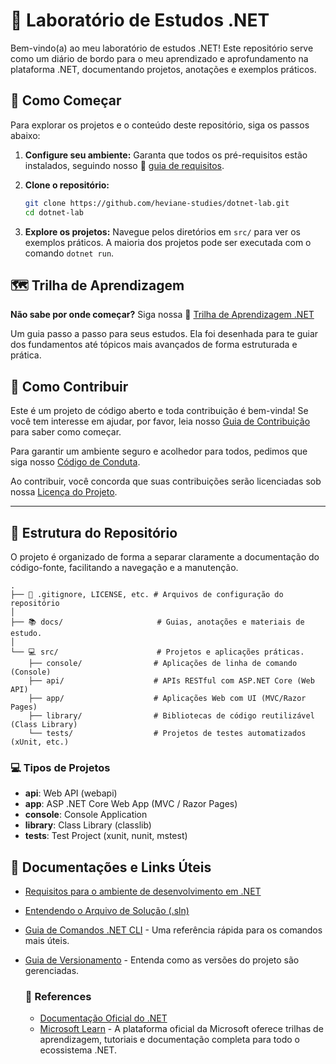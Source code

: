 # 🧪 Laboratório de Estudos .NET

Bem-vindo(a) ao meu laboratório de estudos .NET! Este repositório serve como um diário de bordo para o meu aprendizado e aprofundamento na plataforma .NET, documentando projetos, anotações e exemplos práticos.

## 🚀 Como Começar

Para explorar os projetos e o conteúdo deste repositório, siga os passos abaixo:

1. **Configure seu ambiente:** Garanta que todos os pré-requisitos estão instalados, seguindo nosso 📄 [guia de requisitos](./docs/requirements-guide.md).
2. **Clone o repositório:**

    ```bash
    git clone https://github.com/heviane-studies/dotnet-lab.git
    cd dotnet-lab
    ```

3. **Explore os projetos:** Navegue pelos diretórios em `src/` para ver os exemplos práticos. A maioria dos projetos pode ser executada com o comando `dotnet run`.

## 🗺️ Trilha de Aprendizagem

**Não sabe por onde começar?** Siga nossa 🧭 [Trilha de Aprendizagem .NET](./docs/dotnet-learning-plan.md)

Um guia passo a passo para seus estudos. Ela foi desenhada para te guiar dos fundamentos até tópicos mais avançados de forma estruturada e prática.

## 🤝 Como Contribuir

Este é um projeto de código aberto e toda contribuição é bem-vinda! Se você tem interesse em ajudar, por favor, leia nosso [Guia de Contribuição](./CONTRIBUTING.md) para saber como começar.

Para garantir um ambiente seguro e acolhedor para todos, pedimos que siga nosso [Código de Conduta](./CODE_OF_CONDUCT.md).

Ao contribuir, você concorda que suas contribuições serão licenciadas sob nossa [Licença do Projeto](./LICENSE.md).

---

## 📂 Estrutura do Repositório

O projeto é organizado de forma a separar claramente a documentação do código-fonte, facilitando a navegação e a manutenção.

```text
.
├── 📄 .gitignore, LICENSE, etc. # Arquivos de configuração do repositório
│
├── 📚 docs/                     # Guias, anotações e materiais de estudo.
│
└── 💻 src/                      # Projetos e aplicações práticas.
    ├── console/                # Aplicações de linha de comando (Console)
    ├── api/                    # APIs RESTful com ASP.NET Core (Web API)
    ├── app/                    # Aplicações Web com UI (MVC/Razor Pages)
    ├── library/                # Bibliotecas de código reutilizável (Class Library)
    └── tests/                  # Projetos de testes automatizados (xUnit, etc.)
```

### 💻 Tipos de Projetos

* **api**: Web API (webapi)
* **app**: ASP .NET Core Web App (MVC / Razor Pages)
* **console**: Console Application
* **library**: Class Library (classlib)
* **tests**: Test Project (xunit, nunit, mstest)

## 📄 Documentações e Links Úteis

* [Requisitos para o ambiente de desenvolvimento em .NET](./docs/requirements-guide.md)
* [Entendendo o Arquivo de Solução (.sln)](./docs/solution-file-explained.md)
* [Guia de Comandos .NET CLI](./docs/dotnet-cli-guide.md) - Uma referência rápida para os comandos mais úteis.
* [Guia de Versionamento](./docs/versioning-guide.md) - Entenda como as versões do projeto são gerenciadas.

  ### 👀 References

  * [Documentação Oficial do .NET](https://docs.microsoft.com/dotnet/)
  * [Microsoft Learn](https://learn.microsoft.com/dotnet) - A plataforma oficial da Microsoft oferece trilhas de aprendizagem, tutoriais e documentação completa para todo o ecossistema .NET.
